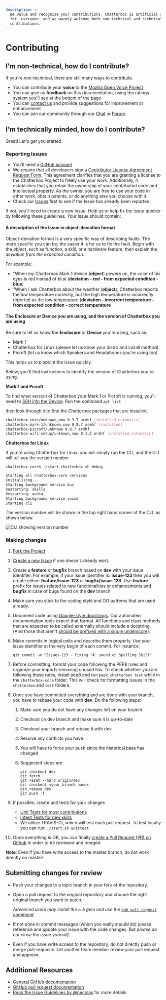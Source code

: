```yaml
---
description: >-
  We value and recognise your contributions. Chatterbox is artificial intelligence
  for _everyone_ and we warmly welcome both non-technical and technical
  contributions.
---
```


# Contributing

## I'm non-technical, how do I contribute?

If you're non-technical, there are still many ways to contribute.

* You can contribute your **voice** to the [Mozilla Open Voice Project](https://voice.mozilla.org/)
* You can give us **feedback** on this documentation, using the ratings system you'll see at the bottom of the page
* You can [contact us](https://chatterbox.ai/contact) and provide suggestions for improvement or enhancement
* You can join our community through our [Chat](https://chat.chatterbox.ai) or [Forum](https://community.chatterbox.ai)

## I'm technically minded, how do I contribute?

Great! Let's get you started.

### Reporting Issues

* You'll need a [GitHub account](https://github.com/signup/free)
* We require that all developers sign a [Contributor License Agreement Request Form](https://chatterbox.ai/cla/). This agreement clarifies that you are granting a license to the Chatterbox Project to freely use your work.  Additionally, it establishes that you retain the ownership of your contributed code and intellectual property.  As the owner, you are free to use your code in other work, obtain patents, or do anything else you choose with it.
* Check our [Issues](https://github.com/issues?user=ChatterboxAI) first to see if the Issue has already been reported.

If not, you'll need to create a new Issue. Help us to help fix the Issue quicker by following these guidelines. Your Issue should contain:

#### A description of the Issue in object-deviation format

Object-deviation format is a very specific way of describing faults. The more specific you can be, the easier it is for us to fix the fault. Begin with the _object_, such as function, a skill, or a hardware feature, then explain the _deviation from the expected condition_.

For example:

* "When my Chatterbox Mark 1 device \(**object**\) powers on, the color of his eyes is red instead of blue \(**deviation - red - from expected condition - blue**\)
* "When I ask Chatterbox about the weather \(**object**\), Chatterbox reports the low temperature correctly, but the high temperature is incorrectly reported as the low temperature \(**deviation - incorrect temperature - from expected condition - correct temperature**

#### The Enclosure or Device you are using, and the version of Chatterbox you are using

Be sure to let us know the **Enclosure** or **Device** you're using, such as:

* Mark 1
* Chatterbox for Linux \(please let us know your distro and install method\)
* Picroft \(let us know which Speakers and Headphones you're using too\)

This helps us to pinpoint the issue quickly.

Below, you'll find instructions to identify the version of Chatterbox you're using.

**Mark 1 and Picroft**

To find what version of Chatterbox your Mark 1 or Picroft is running, you'll need to [SSH into the Device](https://github.com/krisgesling/docs-rewrite/tree/5a6e9b5a7ba547d928ec3888dc71a50571b85b58/using-chatterbox-ai/get-chatterbox/mark-1/README.md#connecting-to-the-mark-1-via-ssh). Run the command `apt list`

then look through it to find the Chatterbox packages that are installed.

```bash
chatterbox-core/unknown,now 0.9.7 armhf [installed,automatic]
chatterbox-mark-1/unknown,now 0.9.7 armhf [installed]
chatterbox-picroft/unknown 0.9.7 armhf
chatterbox-wifi-setup/unknown,now 0.1.5 armhf [installed,automatic]
```

**Chatterbox for Linux**

If you're using Chatterbox for Linux, you will simply run the CLI, and the CLI will tell you the version number.

`chatterbox-core$ ./start-chatterbox.sh debug`

```bash
Starting all chatterbox-core services
Initializing...
Starting background service bus
Restarting: skills
Restarting: audio
Starting background service voice
Starting cli
```

The version number will be shown in the top right hand corner of the CLI, as shown below.

![CLI showing version number](https://chatterbox.ai/wp-content/uploads/2017/12/CLI-showing-version-number.png)

### Making changes

1. [Fork the Project](https://help.github.com/articles/fork-a-repo/)
2. [Create a new Issue](https://help.github.com/articles/creating-an-issue/) if one doesn't already exist.
3. Create a **feature** or **bugfix** branch based on **dev** with your issue identifier. For example, if your issue identifier is: **issue-123** then you will create either: **feature/issue-123** or **bugfix/issue-123**. Use **feature** prefix for issues related to new functionalities or enhancements and **bugfix** in case of bugs found on the **dev** branch
4. Make sure you stick to the coding style and OO patterns that are used already.
5. Document code using [Google-style docstrings](http://sphinxcontrib-napoleon.readthedocs.io/en/latest/example_google.html).  Our automated documentation tools expect that format.  All functions and class methods that are expected to be called externally should include a docstring.  \(And those that aren't [should be prefixed with a single underscore](https://docs.python.org/2/tutorial/classes.html#private-variables-and-class-local-references)\).
6. Make commits in logical units and describe them properly. Use your issue identifier at the very begin of each commit. For instance:

   `git commit -m "Issues-123 - Fixing 'A' sound on Spelling Skill"`

7. Before committing, format your code following the PEP8 rules and organize your imports removing unused libs. To check whether you are following these rules, install pep8 and run `pep8 chatterbox test` while in the `chatterbox-core` folder. This will check for formatting issues in the `chatterbox` and `test` folders.
8. Once you have committed everything and are done with your branch, you have to rebase your code with **dev**. Do the following steps:
   1. Make sure you do not have any changes left on your branch
   2. Checkout on dev branch and make sure it is up-to-date
   3. Checkout your branch and rebase it with dev
   4. Resolve any conflicts you have
   5. You will have to force your push since the historical base has changed
   6. Suggested steps are:

      ```text
      git checkout dev
      git fetch
      git reset --hard origin/dev
      git checkout <your_branch_name>
      git rebase dev
      git push -f
      ```
9. If possible, create unit tests for your changes
   * [Unit Tests for most contributions](https://github.com/ChatterboxAI/chatterbox-core/tree/dev/test)
   * [Intent Tests for new skills](https://docs.chatterbox.ai/development/creating-a-skill#testing-your-skill)
   * We utilize TRAVIS-CI, which will test each pull request. To test locally you can run: `./start.sh unittest`
10. Once everything is OK, you can finally [create a Pull Request \(PR\) on Github](https://help.github.com/articles/using-pull-requests/) in order to be reviewed and merged.

**Note**: Even if you have write access to the master branch, do not work directly on master!

## Submitting changes for review

* Push your changes to a topic branch in your fork of the repository.
* Open a pull request to the original repository and choose the right original branch you want to patch.

    _Advanced users may install the `hub` gem and use the_ [_`hub pull-request` command_](https://github.com/defunkt/hub#git-pull-request)_._

* If not done in commit messages \(which you really should do\) please reference and update your issue with the code changes. But _please do not close the issue yourself_.
* Even if you have write access to the repository, do not directly push or merge pull-requests. Let another team member review your pull request and approve.

## Additional Resources

* [General GitHub documentation](http://help.github.com/)
* [GitHub pull request documentation](https://help.github.com/articles/about-pull-requests/)
* [Read the Issue Guidelines by @necolas](https://github.com/necolas/issue-guidelines/blob/master/CONTRIBUTING.md) for more details

